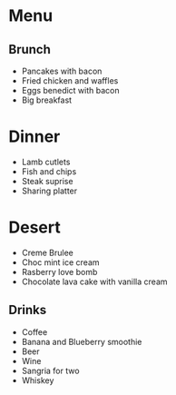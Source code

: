 # Menu

## Brunch
* Pancakes with bacon
* Fried chicken and waffles
* Eggs benedict with bacon
* Big breakfast

# Dinner
* Lamb cutlets
* Fish and chips
* Steak suprise
* Sharing platter

# Desert
* Creme Brulee
* Choc mint ice cream
* Rasberry love bomb
* Chocolate lava cake with vanilla cream


## Drinks
* Coffee
* Banana and Blueberry smoothie
* Beer
* Wine
* Sangria for two
* Whiskey
